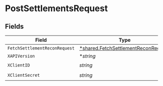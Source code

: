 # PostSettlementsRequest


## Fields

| Field                                                                                     | Type                                                                                      | Required                                                                                  | Description                                                                               |
| ----------------------------------------------------------------------------------------- | ----------------------------------------------------------------------------------------- | ----------------------------------------------------------------------------------------- | ----------------------------------------------------------------------------------------- |
| `FetchSettlementReconRequest`                                                             | [*shared.FetchSettlementReconRequest](../../models/shared/fetchsettlementreconrequest.md) | :heavy_minus_sign:                                                                        | N/A                                                                                       |
| `XAPIVersion`                                                                             | **string*                                                                                 | :heavy_minus_sign:                                                                        | N/A                                                                                       |
| `XClientID`                                                                               | *string*                                                                                  | :heavy_check_mark:                                                                        | N/A                                                                                       |
| `XClientSecret`                                                                           | *string*                                                                                  | :heavy_check_mark:                                                                        | N/A                                                                                       |